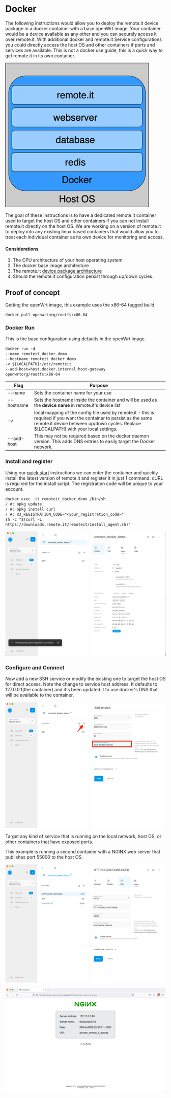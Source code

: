 # Docker

The following instructions would allow you to deploy the remote.it device package in a docker container with a base openWrt image. Your container would be a device available as any other and you can securely access it over remote.it. With additional docker and remote.it Service configurations you could directly access the host OS and other containers if ports and services are available. This is not a docker use guide, this is a quick way to get remote.it in its own container.

![](<../.gitbook/assets/remoteit docker (1).png>)

The goal of these instructions is to have a dedicated remote.it container used to target the host OS and other containers if you can not install remote.it directly on the host OS. We are working on a version of remote.it to deploy into any existing linux based containers that would allow you to treat each individual container as its own device for monitoring and access.

#### Considerations

1. The CPU architecture of your host operating system
2. The docker base image architecture&#x20;
3. The remote.it [device package architecture](../software/device-package/supported-platforms.md#device\_package\_supported\_platforms)
4. Should the remote.it configuration persist through up/down cycles.&#x20;

## Proof of concept

Getting the openWrt image, this example uses the x86-64 tagged build.

```
docker pull openwrtorg/rootfs:x86-64
```

### Docker Run

This is the base configuration using defaults in the openWrt image.&#x20;

```
docker run -d 
--name remoteit_docker_demo
--hostname remoteit_docker_demo 
-v ${LOCALPATH}:/etc/remoteit 
--add-host=host.docker.internal:host-gateway
openwrtorg/rootfs:x86-64

```

| Flag       | Purpose                                                                                                                                                                                                        |
| ---------- | -------------------------------------------------------------------------------------------------------------------------------------------------------------------------------------------------------------- |
| --name     | Sets the container name for your use                                                                                                                                                                           |
| --hostname | Sets the hostname inside the container and will be used as the **device name** in remote.it's device list                                                                                                      |
| -v         | local mapping of the config file used by remote.it - this is required if you want the container to persist as the same remote.it device between up/down cycles. Replace ${LOCALPATH} with your local settings. |
| --add-host | This may not be required based on the docker daemon version. This adds DNS entries to easily target the Docker network.                                                                                        |

### Install and register&#x20;

Using our [quick start](../#quick-start) instructions we can enter the container and quickly install the latest version of remote.it and register it in just 1 command. cURL is required for the install script. The registration code will be unique to your account.

```
docker exec -it remoteit_docker_demo /bin/sh
/ #: opkg update
/ #: opkg install curl
/ #: R3_REGISTRATION_CODE="<your_registration_code>" 
sh -c "$(curl -L https://downloads.remote.it/remoteit/install_agent.sh)"
```

![](<../.gitbook/assets/image (8) (1).png>)

### Configure and Connect

Now add a new SSH service or modify the existing one to target the host OS for direct access. Note the change to service host address. It defaults to 127.0.0.1(the container) and it's been updated it to use docker's DNS that will be available to the container.

![](<../.gitbook/assets/image (9).png>)

Target any kind of service that is running on the local network, host OS, or other containers that have exposed ports.&#x20;

This example is running a second container with a NGINX web server that publishes port 55000 to the host OS.&#x20;

![](<../.gitbook/assets/image (3).png>)

![](../.gitbook/assets/image.png)
